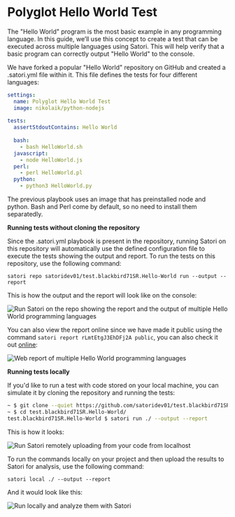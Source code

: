# Polyglot Hello World Test

The "Hello World" program is the most basic example in any programming language. 
In this guide, we’ll use this concept to create a test that can be executed across multiple languages using Satori. This will help verify that a basic program can correctly output "Hello World" to the console.

We have forked a popular "Hello World" repository on GitHub and created a .satori.yml file within it. This file defines the tests for four different languages:

```yml
settings:
  name: Polyglot Hello World Test
  image: nikolaik/python-nodejs
  
tests:
  assertStdoutContains: Hello World
  
  bash:
    - bash HelloWorld.sh
  javascript:
    - node HelloWorld.js
  perl:
    - perl HelloWorld.pl
  python:
    - python3 HelloWorld.py
```

The previous playbook uses an image that has preinstalled node and python. Bash and Perl come by default, so no need to install them separatedly.

**Running tests without cloning the repository**

Since the .satori.yml playbook is present in the repository, running Satori on this repository will automatically use the defined configuration file to execute the tests showing the output and report.
To run the tests on this repository, use the following command:

`satori repo satoridev01/test.blackbird71SR.Hello-World run --output --report `

This is how the output and the report will look like on the console:

![Run Satori on the repo showing the report and the output of multiple Hello World programming languages](img/hello_01.png)

You can also view the report online since we have made it public using the command `satori report rLmtEtgJ3EhDFj2A public`, you can also check it out [online](https://satori.ci/report_details/?n=rLmtEtgJ3EhDFj2A):

![Web report of multiple Hello World programming languages](img/hello_02.png)

**Running tests locally**

If you'd like to run a test with code stored on your local machine, you can simulate it by cloning the repository and running the tests:

```sh
~ $ git clone --quiet https://github.com/satoridev01/test.blackbird71SR.Hello-World.git 
~ $ cd test.blackbird71SR.Hello-World/
test.blackbird71SR.Hello-World $ satori run ./ --output --report
```

This is how it looks:

![Run Satori remotely uploading from your code from localhost](img/hello_03.png)

To run the commands locally on your project and then upload the results to Satori for analysis, use the following command:

`satori local ./ --output --report`

And it would look like this:

![Run locally and analyze them with Satori](img/hello_04.png)
